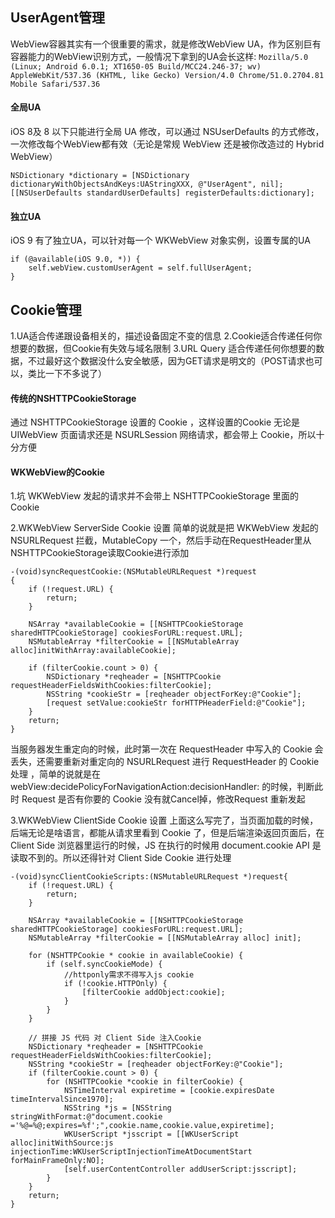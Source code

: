 ## UserAgent管理
WebView容器其实有一个很重要的需求，就是修改WebView UA，作为区别巨有容器能力的WebView识别方式，一般情况下拿到的UA会长这样:
`Mozilla/5.0 (Linux; Android 6.0.1; XT1650-05 Build/MCC24.246-37; wv) AppleWebKit/537.36 (KHTML, like Gecko) Version/4.0 Chrome/51.0.2704.81 Mobile Safari/537.36`

#### 全局UA
iOS 8及 8 以下只能进行全局 UA 修改，可以通过 NSUserDefaults 的方式修改，一次修改每个WebView都有效（无论是常规 WebView 还是被你改造过的 Hybrid WebView）

```
NSDictionary *dictionary = [NSDictionary dictionaryWithObjectsAndKeys:UAStringXXX, @"UserAgent", nil];
[[NSUserDefaults standardUserDefaults] registerDefaults:dictionary];
```

#### 独立UA
iOS 9 有了独立UA，可以针对每一个 WKWebView 对象实例，设置专属的UA

```
if (@available(iOS 9.0, *)) {
    self.webView.customUserAgent = self.fullUserAgent;
}
```


## Cookie管理
1.UA适合传递跟设备相关的，描述设备固定不变的信息
2.Cookie适合传递任何你想要的数据，但Cookie有失效与域名限制
3.URL Query 适合传递任何你想要的数据，不过最好这个数据没什么安全敏感，因为GET请求是明文的（POST请求也可以，类比一下不多说了）

#### 传统的NSHTTPCookieStorage
通过 NSHTTPCookieStorage 设置的 Cookie ，这样设置的Cookie 无论是 UIWebView 页面请求还是 NSURLSession 网络请求，都会带上 Cookie，所以十分方便

#### WKWebView的Cookie
1.坑
WKWebView 发起的请求并不会带上 NSHTTPCookieStorage 里面的 Cookie

2.WKWebView ServerSide Cookie 设置
简单的说就是把 WKWebView 发起的 NSURLRequest 拦截，MutableCopy 一个，然后手动在RequestHeader里从NSHTTPCookieStorage读取Cookie进行添加

```
-(void)syncRequestCookie:(NSMutableURLRequest *)request
{
    if (!request.URL) {
        return;
    }
    
    NSArray *availableCookie = [[NSHTTPCookieStorage sharedHTTPCookieStorage] cookiesForURL:request.URL];
    NSMutableArray *filterCookie = [[NSMutableArray alloc]initWithArray:availableCookie];
 
    if (filterCookie.count > 0) {
        NSDictionary *reqheader = [NSHTTPCookie requestHeaderFieldsWithCookies:filterCookie];
        NSString *cookieStr = [reqheader objectForKey:@"Cookie"];
        [request setValue:cookieStr forHTTPHeaderField:@"Cookie"];
    }
    return;
}
```

当服务器发生重定向的时候，此时第一次在 RequestHeader 中写入的 Cookie 会丢失，还需要重新对重定向的 NSURLRequest 进行 RequestHeader 的 Cookie 处理 ，简单的说就是在 webView:decidePolicyForNavigationAction:decisionHandler: 的时候，判断此时 Request 是否有你要的 Cookie 没有就Cancel掉，修改Request 重新发起


3.WKWebView ClientSide Cookie 设置
上面这么写完了，当页面加载的时候，后端无论是啥语言，都能从请求里看到 Cookie 了，但是后端渲染返回页面后，在 Client Side 浏览器里运行的时候，JS 在执行的时候用 document.cookie API 是读取不到的。所以还得针对 Client Side Cookie 进行处理

```
-(void)syncClientCookieScripts:(NSMutableURLRequest *)request{
    if (!request.URL) {
        return;
    }
    
    NSArray *availableCookie = [[NSHTTPCookieStorage sharedHTTPCookieStorage] cookiesForURL:request.URL];
    NSMutableArray *filterCookie = [[NSMutableArray alloc] init];
 
    for (NSHTTPCookie * cookie in availableCookie) {
        if (self.syncCookieMode) {
            //httponly需求不得写入js cookie
            if (!cookie.HTTPOnly) {
                [filterCookie addObject:cookie];
            }
        }
    }
    
    // 拼接 JS 代码 对 Client Side 注入Cookie
    NSDictionary *reqheader = [NSHTTPCookie requestHeaderFieldsWithCookies:filterCookie];
    NSString *cookieStr = [reqheader objectForKey:@"Cookie"];
    if (filterCookie.count > 0) {
        for (NSHTTPCookie *cookie in filterCookie) {
            NSTimeInterval expiretime = [cookie.expiresDate timeIntervalSince1970];
            NSString *js = [NSString stringWithFormat:@"document.cookie ='%@=%@;expires=%f';",cookie.name,cookie.value,expiretime];
            WKUserScript *jsscript = [[WKUserScript alloc]initWithSource:js injectionTime:WKUserScriptInjectionTimeAtDocumentStart forMainFrameOnly:NO];
            [self.userContentController addUserScript:jsscript];
        }
    }
    return;
}
```


